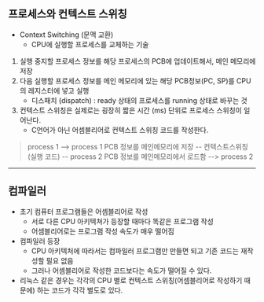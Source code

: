 ## 프로세스와 컨텍스트 스위칭
* Context Switching (문맥 교환)
    + CPU에 실행할 프로세스를 교체하는 기술
1. 실행 중지할 프로세스 정보를 해당 프로세스의 PCB에 업데이트해서, 메인 메모리에 저장
2. 다음 실행할 프로세스 정보를 메인 메모리에 있는 해당 PCB정보(PC, SP)를 CPU의 레지스터에 넣고 실행
    + 디스패치 (dispatch) : ready 상태의 프로세스를 running 상태로 바꾸는 것
3. 컨텍스트 스위칭은 실제로는 굉장히 짧은 시간 (ms) 단위로 프로세스 스위칭이 일어난다.
    + C언어가 아닌 어셈블리어로 컨텍스트 스위칭 코드를 작성한다.
> process 1 --> process 1 PCB 정보를 메인메모리에 저장 -- 컨텍스트스위칭(실행 코드) -- process 2 PCB 정보를 메인메모리에서 로드함 --> process 2

---
## 컴파일러
* 초기 컴퓨터 프로그램들은 어셈블리어로 작성
    + 서로 다른 CPU 아키텍쳐가 등장할 때마다 똑같은 프로그램 작성
    + 어셈블리어로는 프로그램 작성 속도가 매우 떨어짐
* 컴파일러 등장
    + CPU 아키텍처에 따라서는 컴파일러 프로그램만 만들면 되고 기존 코드는 재작성할 필요 없음
    + 그러나 어셈블리어로 작성한 코드보다는 속도가 떨어질 수 있다.
* 리눅스 같은 경우는 각각의 CPU 별로 컨텍스트 스위칭(어셈블리어로 작성하기 때문에) 하는 코드가 각각 별도로 있다.

